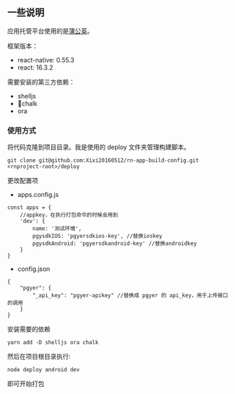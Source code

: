 ## 一些说明
应用托管平台使用的是[蒲公英](pgyer.com)。

框架版本：
- react-native: 0.55.3
- react: 16.3.2

需要安装的第三方依赖：
- shelljs
- chalk
- ora

### 使用方式
将代码克隆到项目目录。我是使用的 deploy 文件夹管理构建脚本。
```
git clone git@github.com:Xixi20160512/rn-app-build-config.git <rnproject-root>/deploy
```

更改配置项

- apps.config.js
```
const apps = {
    //appkey，在执行打包命令的时候会用到
    'dev': {
        name: '测试环境',
        pgysdkIOS: 'pgyersdkios-key', //替换ioskey
        pgysdkAndroid: 'pgyersdkandroid-key' //替换androidkey
    }
}
```
- config.json
```
{
    "pgyer": {
        "_api_key": "pgyer-apikey" //替换成 pgyer 的 api_key，用于上传接口的调用
    }
}
```

安装需要的依赖

```
yarn add -D shelljs ora chalk
```

然后在项目根目录执行:

```
node deploy android dev
```

即可开始打包
